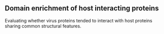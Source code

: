 Domain enrichment of host interacting proteins
------
Evaluating whether virus proteins tended to interact with host proteins sharing common structural features.